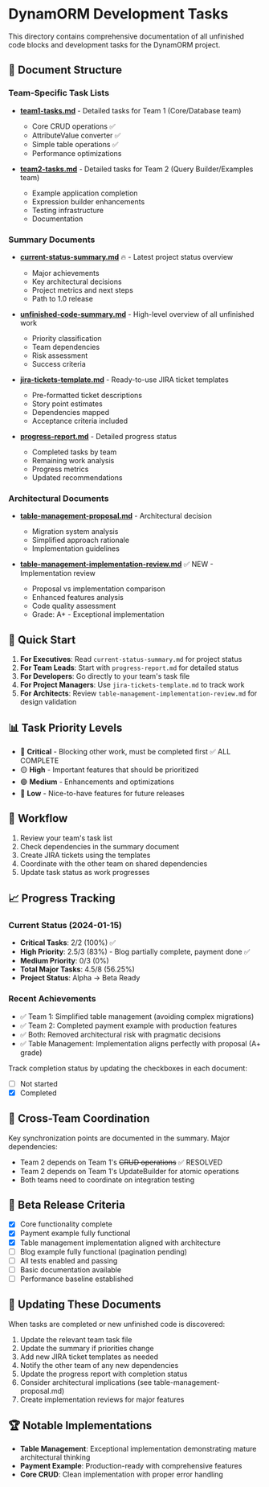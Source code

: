 # DynamORM Development Tasks

This directory contains comprehensive documentation of all unfinished code blocks and development tasks for the DynamORM project.

## 📁 Document Structure

### Team-Specific Task Lists
- **[team1-tasks.md](./team1-tasks.md)** - Detailed tasks for Team 1 (Core/Database team)
  - Core CRUD operations ✅
  - AttributeValue converter ✅
  - Simple table operations ✅
  - Performance optimizations
  
- **[team2-tasks.md](./team2-tasks.md)** - Detailed tasks for Team 2 (Query Builder/Examples team)
  - Example application completion
  - Expression builder enhancements
  - Testing infrastructure
  - Documentation

### Summary Documents
- **[current-status-summary.md](./current-status-summary.md)** 🔥 - Latest project status overview
  - Major achievements
  - Key architectural decisions
  - Project metrics and next steps
  - Path to 1.0 release

- **[unfinished-code-summary.md](./unfinished-code-summary.md)** - High-level overview of all unfinished work
  - Priority classification
  - Team dependencies
  - Risk assessment
  - Success criteria

- **[jira-tickets-template.md](./jira-tickets-template.md)** - Ready-to-use JIRA ticket templates
  - Pre-formatted ticket descriptions
  - Story point estimates
  - Dependencies mapped
  - Acceptance criteria included

- **[progress-report.md](./progress-report.md)** - Detailed progress status
  - Completed tasks by team
  - Remaining work analysis
  - Progress metrics
  - Updated recommendations

### Architectural Documents
- **[table-management-proposal.md](../architecture/table-management-proposal.md)** - Architectural decision
  - Migration system analysis
  - Simplified approach rationale
  - Implementation guidelines

- **[table-management-implementation-review.md](./table-management-implementation-review.md)** ✅ NEW - Implementation review
  - Proposal vs implementation comparison
  - Enhanced features analysis
  - Code quality assessment
  - Grade: A+ - Exceptional implementation

## 🚀 Quick Start

1. **For Executives**: Read `current-status-summary.md` for project status
2. **For Team Leads**: Start with `progress-report.md` for detailed status
3. **For Developers**: Go directly to your team's task file
4. **For Project Managers**: Use `jira-tickets-template.md` to track work
5. **For Architects**: Review `table-management-implementation-review.md` for design validation

## 📊 Task Priority Levels

- 🔴 **Critical** - Blocking other work, must be completed first ✅ ALL COMPLETE
- 🟡 **High** - Important features that should be prioritized
- 🟢 **Medium** - Enhancements and optimizations
- 🔵 **Low** - Nice-to-have features for future releases

## 🔄 Workflow

1. Review your team's task list
2. Check dependencies in the summary document
3. Create JIRA tickets using the templates
4. Coordinate with the other team on shared dependencies
5. Update task status as work progresses

## 📈 Progress Tracking

### Current Status (2024-01-15)
- **Critical Tasks**: 2/2 (100%) ✅
- **High Priority**: 2.5/3 (83%) - Blog partially complete, payment done ✅
- **Medium Priority**: 0/3 (0%)
- **Total Major Tasks**: 4.5/8 (56.25%)
- **Project Status**: Alpha → Beta Ready

### Recent Achievements
- ✅ Team 1: Simplified table management (avoiding complex migrations)
- ✅ Team 2: Completed payment example with production features
- ✅ Both: Removed architectural risk with pragmatic decisions
- ✅ Table Management: Implementation aligns perfectly with proposal (A+ grade)

Track completion status by updating the checkboxes in each document:
- [ ] Not started
- [x] Completed

## 🤝 Cross-Team Coordination

Key synchronization points are documented in the summary. Major dependencies:
- Team 2 depends on Team 1's ~~CRUD operations~~ ✅ RESOLVED
- Team 2 depends on Team 1's UpdateBuilder for atomic operations
- Both teams need to coordinate on integration testing

## 🎯 Beta Release Criteria

- [x] Core functionality complete
- [x] Payment example fully functional
- [x] Table management implementation aligned with architecture
- [ ] Blog example fully functional (pagination pending)
- [ ] All tests enabled and passing
- [ ] Basic documentation available
- [ ] Performance baseline established

## 📝 Updating These Documents

When tasks are completed or new unfinished code is discovered:
1. Update the relevant team task file
2. Update the summary if priorities change
3. Add new JIRA ticket templates as needed
4. Notify the other team of any new dependencies
5. Update the progress report with completion status
6. Consider architectural implications (see table-management-proposal.md)
7. Create implementation reviews for major features

## 🏆 Notable Implementations

- **Table Management**: Exceptional implementation demonstrating mature architectural thinking
- **Payment Example**: Production-ready with comprehensive features
- **Core CRUD**: Clean implementation with proper error handling 